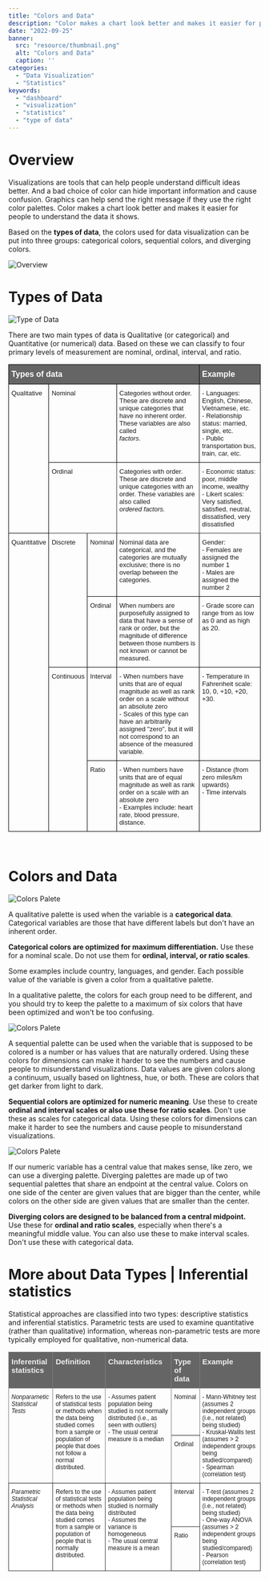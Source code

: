 ```yaml
---
title: "Colors and Data"
description: "Color makes a chart look better and makes it easier for people to understand the data it shows. Based on the types of data, the colors used for data visualization can be put into three groups: categorical colors, sequential colors, and diverging colors."
date: "2022-09-25"
banner:
  src: "resource/thumbnail.png"
  alt: "Colors and Data"
  caption: ''
categories:
  - "Data Visualization"
  - "Statistics"
keywords:
  - "dashboard"
  - "visualization"
  - "statistics"
  - "type of data"
---
```


# Overview

Visualizations are tools that can help people understand difficult ideas better. And a bad choice of color can hide important information and cause confusion. Graphics can help send the right message if they use the right color palettes. Color makes a chart look better and makes it easier for people to understand the data it shows.

Based on the **types of data**, the colors used for data visualization can be put into three groups: categorical colors, sequential colors, and diverging colors.

![Overview](resource/background.png)


# Types of Data

![Type of Data](resource/types-of-data.png)

There are two main types of data is Qualitative (or categorical) and Quantitative (or numerical) data. Based on these we can classify to four primary levels of measurement are nominal, ordinal, interval, and ratio.


<style type="text/css">
.tg  {border-collapse:collapse;border-spacing:0;}
.tg td{border-color:black;border-style:solid;border-width:1px;font-family:Arial, sans-serif;font-size:14px;
  overflow:hidden;padding:10px 5px;word-break:normal;}
.tg th{border-color:black;border-style:solid;border-width:1px;font-family:Arial, sans-serif;font-size:14px;
  font-weight:normal;overflow:hidden;padding:10px 5px;word-break:normal;}
.tg .tg-8y1a{background-color:#656565;color:#ffffff;font-size:16px;font-weight:bold;text-align:left;vertical-align:top}
.tg .tg-vask{font-size:13px;text-align:left;vertical-align:top}
.tg .tg-fwpr{border-color:#333333;font-size:13px;text-align:left;vertical-align:top}
</style>
<table class="tg">
<thead>
  <tr>
    <th class="tg-8y1a" colspan="4">Types of data</th>
    <th class="tg-8y1a">Example</th>
  </tr>
</thead>
<tbody>
  <tr>
    <td class="tg-vask" rowspan="2">Qualitative</td>
    <td class="tg-vask" colspan="2">Nominal</td>
    <td class="tg-vask">Categories without order. These are discrete and unique categories that have no inherent order. These variables are also called <br><span style="font-style:italic">factors</span>.</td>
    <td class="tg-vask">- Languages: English,  Chinese, Vietnamese, etc.<br>- Relationship status: married, single, etc.<br>- Public transportation bus, train, car, etc.</td>
  </tr>
  <tr>
    <td class="tg-fwpr" colspan="2">Ordinal</td>
    <td class="tg-fwpr">Categories with order. These are discrete and unique categories with an order. These variables are also called <br><span style="font-style:italic">ordered factors.</span></td>
    <td class="tg-fwpr">- Economic status: poor, middle income, wealthy<br>- Likert scales: Very satisfied, satisfied, neutral, dissatisfied, very dissatisfied</td>
  </tr>
  <tr>
    <td class="tg-vask" rowspan="4">Quantitative</td>
    <td class="tg-vask" rowspan="2">Discrete</td>
    <td class="tg-vask"><span style="font-weight:400;font-style:normal">Nominal</span></td>
    <td class="tg-vask">Nominal data are categorical, and the categories are mutually exclusive; there is no overlap between the categories.</td>
    <td class="tg-vask">Gender:<br>- Females are assigned the number 1<br>- Males are assigned the number 2</td>
  </tr>
  <tr>
    <td class="tg-vask">Ordinal</td>
    <td class="tg-vask">When numbers are purposefully assigned to data that have a sense of rank or order, but the magnitude of difference between those numbers is not known or cannot be measured.</td>
    <td class="tg-vask">- Grade score can range from as low as 0 and as high as 20.</td>
  </tr>
  <tr>
    <td class="tg-vask" rowspan="2">Continuous</td>
    <td class="tg-vask">Interval</td>
    <td class="tg-vask">- When numbers have units that are of equal magnitude as well as rank order on a scale without an absolute zero<br>- Scales of this type can have an arbitrarily assigned "zero", but it will not correspond to an absence of the measured variable.</td>
    <td class="tg-vask">- Temperature in Fahrenheit scale: 10, 0, +10, +20, +30.<br></td>
  </tr>
  <tr>
    <td class="tg-vask">Ratio</td>
    <td class="tg-vask">- When numbers have units that are of equal magnitude as well as rank order on a scale with an absolute zero<br>- Examples include: heart rate, blood pressure, distance.</td>
    <td class="tg-vask">- Distance (from zero miles/km upwards)<br>- Time intervals</td>
  </tr>
</tbody>
</table>

</br>

# Colors and Data

![Colors Palete](resource/categorical-colors.png)

A qualitative palette is used when the variable is a **categorical data**.  Categorical variables are those that have different labels but don't have an inherent order. 

**Categorical colors are optimized for maximum differentiation.** Use these for a nominal scale. Do not use them for **ordinal, interval, or ratio scales**. 

Some examples include country, languages, and gender. Each possible value of the variable is given a color from a qualitative palette.

In a qualitative palette, the colors for each group need to be different, and you should try to keep the palette to a maximum of six colors that have been optimized and won't be too confusing.

![Colors Palete](resource/sequential-colors.png)

A sequential palette can be used when the variable that is supposed to be colored is a number or has values that are naturally ordered. Using these colors for dimensions can make it harder to see the numbers and cause people to misunderstand visualizations. Data values are given colors along a continuum, usually based on lightness, hue, or both. These are colors that get darker from light to dark.

**Sequential colors are optimized for numeric meaning**. Use these to create **ordinal and interval scales or also use these for ratio scales**. Don't use these as scales for categorical data. Using these colors for dimensions can make it harder to see the numbers and cause people to misunderstand visualizations.


![Colors Palete](resource/diverging-colors.png)

If our numeric variable has a central value that makes sense, like zero, we can use a diverging palette. Diverging palettes are made up of two sequential palettes that share an endpoint at the central value. Colors on one side of the center are given values that are bigger than the center, while colors on the other side are given values that are smaller than the center.

**Diverging colors are designed to be balanced from a central midpoint.** Use these for **ordinal and ratio scales**, especially when there's a meaningful middle value. You can also use these to make interval scales. Don't use these with categorical data.

# More about Data Types | Inferential statistics

Statistical approaches are classified into two types: descriptive statistics and inferential statistics. Parametric tests are used to examine quantitative (rather than qualitative) information, whereas non-parametric tests are more typically employed for qualitative, non-numerical data.

<style type="text/css">
.tg  {border-collapse:collapse;border-spacing:0;}
.tg td{border-color:black;border-style:solid;border-width:1px;font-family:Arial, sans-serif;font-size:14px;
  overflow:hidden;padding:10px 5px;word-break:normal;}
.tg th{border-color:black;border-style:solid;border-width:1px;font-family:Arial, sans-serif;font-size:14px;
  font-weight:normal;overflow:hidden;padding:10px 5px;word-break:normal;}
.tg .tg-kefr{background-color:#656565;border-color:inherit;color:#efefef;font-size:15px;font-weight:bold;text-align:left;
  vertical-align:top}
.tg .tg-kapl{border-color:inherit;font-size:12px;font-style:italic;text-align:left;vertical-align:top}
.tg .tg-73a0{border-color:inherit;font-size:12px;text-align:left;vertical-align:top}
.tg .tg-0pky{border-color:inherit;text-align:left;vertical-align:top}
.tg .tg-f44y{background-color:#ffffff;border-color:#333333;font-size:12px;font-style:italic;text-align:left;vertical-align:top}
.tg .tg-jvlt{background-color:#ffffff;border-color:#333333;font-size:12px;text-align:left;vertical-align:top}
</style>
<table class="tg">
<thead>
  <tr>
    <th class="tg-kefr">Inferential statistics</th>
    <th class="tg-kefr">Definition</th>
    <th class="tg-kefr">Characteristics</th>
    <th class="tg-kefr">Type of data</th>
    <th class="tg-kefr">Example</th>
  </tr>
</thead>
<tbody>
  <tr>
    <td class="tg-kapl" rowspan="2">Nonparametic Statistical Tests<br>	<br><br></td>
    <td class="tg-73a0" rowspan="2">Refers to the use of statistical tests or methods when the data being studied comes from a sample or population of people that does not follow a normal distributed.</td>
    <td class="tg-73a0" rowspan="2">- Assumes patient population being studied is not normally distributed (i.e., as seen with outliers)<br><span style="font-weight:400;font-style:normal">- The usual central measure is a median</span></td>
    <td class="tg-73a0">Nominal</td>
    <td class="tg-73a0" rowspan="2">- Mann-Whitney test (assumes 2 independent groups (i.e., not related) being studied)<br>- Kruskal-Wallis test (assumes &gt; 2 independent groups being studied/compared)<br>- Spearman (correlation test)</td>
  </tr>
  <tr>
    <td class="tg-73a0">Ordinal</td>
  </tr>
  <tr>
    <td class="tg-f44y" rowspan="2">Parametric Statistical Analysis<br>	<br><br>	<br></td>
    <td class="tg-jvlt" rowspan="2">Refers to the use of statistical tests or methods when the data being studied comes from a sample or population of people that is normally distributed.</td>
    <td class="tg-jvlt" rowspan="2"><span style="font-weight:400;font-style:normal">- Assumes patient population being studied is normally distributed</span><br>- Assumes the variance is homogeneous <br>- The usual central measure is a mean</td>
    <td class="tg-jvlt">Interval</td>
    <td class="tg-jvlt" rowspan="2">- T-test (assumes 2 independent groups (i.e., not related) being studied)<br>- One-way ANOVA (assumes &gt; 2 independent groups being studied/compared)<br>- Pearson (correlation test)</td>
  </tr>
  <tr>
    <td class="tg-73a0">Ratio</td>
  </tr>
</tbody>
</table>